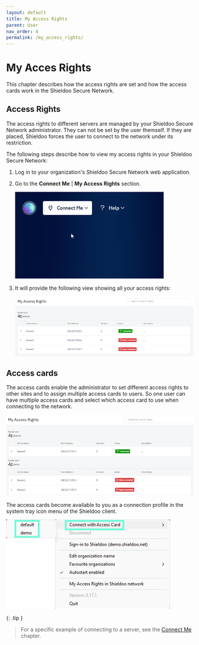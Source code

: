 ```yaml
---
layout: default
title: My Access Rights
parent: User
nav_order: 4
permalink: /my_access_rights/
---
```


# My Acces Rights
This chapter describes how the access rights are set and how the access cards work in the Shieldoo Secure Network. 

## Access Rights
The access rights to different servers are managed by your Shieldoo Secure Network administrator. They can not be set by the user themself. If they are placed, Shieldoo forces the user to connect to the network under its restriction.

The following steps describe how to view my access rights in your Shieldoo Secure Network:
1. Log in to your organization's Shieldoo Secure Network web application.
2. Go to the __Connect Me__ \| __My Access Rights__ section.

    ![](../../images/MyAccessRights01.gif)

3. It will provide the following view showing all your access rights:

    ![](../../images/MyAccessRights02.png)

## Access cards
The access cards enable the administrator to set different access rights to other sites and to assign multiple access cards to users. So one user can have multiple access cards and select which access card to use when connecting to the network.

![](../../images/MyAccessRights03.png)

The access cards become available to you as a connection profile in the system tray icon menu of the Shieldoo client.

![](../../images/MyAccessRights04.png)

{: .tip }
> For a specific example of connecting to a server, see the [Connect Me](/connect_me/) chapter.